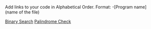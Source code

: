 Add links to your code in Alphabetical Order.
Format: -[Program name](name of the file)


[Binary Search](binary_search.js)
[Palindrome Check](Palindrome_check.js)
